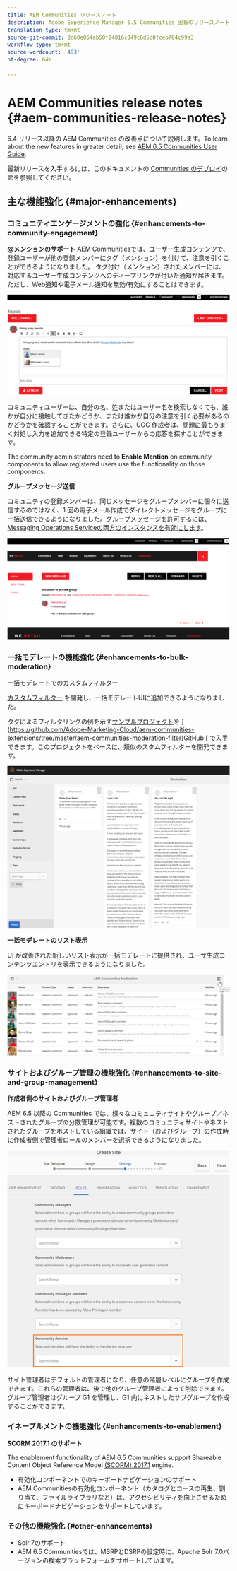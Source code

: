 ```yaml
---
title: AEM Communities リリースノート
description: Adobe Experience Manager 6.5 Communities 固有のリリースノート。
translation-type: tm+mt
source-git-commit: 8d60e064ab50f24016c049c8d5d0fceb784c99a3
workflow-type: tm+mt
source-wordcount: '493'
ht-degree: 64%

---
```



# AEM Communities release notes {#aem-communities-release-notes}

6.4 リリース以降の AEM Communities の改善点について説明します。To learn about the new features in greater detail, see [AEM 6.5 Communities User Guide](https://helpx.adobe.com/jp/experience-manager/6-4/communities/user-guide.html).

最新リリースを入手するには、このドキュメントの [Communities のデプロイ](https://helpx.adobe.com/in/experience-manager/6-4/help/communities/deploy-communities.html#LatestReleases)の節を参照してください。

## 主な機能強化 {#major-enhancements}

### コミュニティエンゲージメントの強化 {#enhancements-to-community-engagement}

**@メンションのサポート** AEM Communitiesでは、ユーザー生成コンテンツで、登録ユーザーが他の登録メンバーにタグ（メンション）を付けて、注意を引くことができるようになりました。 タグ付け（メンション）されたメンバーには、対応するユーザー生成コンテンツへのディープリンクが付いた通知が届きます。ただし、Web通知や電子メール通知を無効/有効にすることはできます。

![@メンションのサポート](assets/at-mentions.png)

コミュニティユーザーは、自分の名、姓またはユーザー名を検索しなくても、誰かが自分に接触してきたかどうか、または誰かが自分の注意を引く必要があるのかどうかを確認することができます。さらに、UGC 作成者は、問題に最もうまく対処し入力を追加できる特定の登録ユーザーからの応答を探すことができます。

The community administrators need to **Enable Mention** on community components to allow registered users use the functionality on those components.

**グループメッセージ送信**

コミュニティの登録メンバーは、同じメッセージをグループメンバーに個々に送信するのではなく、1 回の電子メール作成でダイレクトメッセージをグループに一括送信できるようになりました。[グループメッセージを許可するには](/help/communities/configure-messaging.md)、 [Messaging Operations Serviceの両方のインスタンスを有効にします](/help/communities/messaging.md#group-messaging)。

![グループメッセージ](assets/group-messaging.png)

### 一括モデレートの機能強化 {#enhancements-to-bulk-moderation}

一括モデレートでのカスタムフィルター

[カスタムフィルター](/help/communities/moderation.md#custom-filters) を開発し、一括モデレートUIに追加できるようになりました。

タグによるフィルタリングの例を示す[サンプルプロジェクト](https://github.com/Adobe-Marketing-Cloud/aem-communities-extensions/tree/master/aem-communities-moderation-filter)を ](https://github.com/Adobe-Marketing-Cloud/aem-communities-extensions/tree/master/aem-communities-moderation-filter)GitHub [ で入手できます。このプロジェクトをベースに、類似のスタムフィルターを開発できます。

![カスタムフィルター](assets/custom-tag-filter.png)

**一括モデレートのリスト表示**

UI が改善された新しいリスト表示が一括モデレートに提供され、ユーザ生成コンテンツエントリを表示できるようになりました。

![リスト表示での一括モデレート](assets/list-view-moderation.png)

### サイトおよびグループ管理の機能強化 {#enhancements-to-site-and-group-management}

**作成者側のサイトおよびグループ管理者**

AEM 6.5 以降の Communities では、様々なコミュニティサイトやグループ／ネストされたグループの分散管理が可能です。複数のコミュニティサイトやネストされたグループをホストしている組織では、サイト（およびグループ）の作成時に作成者側で管理者ロールのメンバーを選択できるようになりました。

![サイト管理者](assets/site-admin.png)

サイト管理者はデフォルトの管理者になり、任意の階層レベルにグループを作成できます。これらの管理者は、後で他のグループ管理者によって削除できます。 グループ管理者はグループ G1 を管理し、G1 内にネストしたサブグループを作成することができます。

### イネーブルメントの機能強化 {#enhancements-to-enablement}

**SCORM 2017.1 のサポート**

The enablement functionality of AEM 6.5 Communities support Shareable Content Object Reference Model [(SCORM) 2017.1](https://rusticisoftware.com/blog/scorm-engine-2017-released/) engine.

* 有効化コンポーネントでのキーボードナビゲーションのサポート
* AEM Communitiesの有効化コンポーネント（カタログとコースの再生、割り当て、ファイルライブラリなど）は、アクセシビリティを向上させるためにキーボードナビゲーションをサポートしています。

### その他の機能強化 {#other-enhancements}

* Solr 7のサポート
* AEM 6.5 Communitiesでは、MSRPとDSRPの設定時に、Apache Solr 7.0バージョンの検索プラットフォームをサポートしています。
